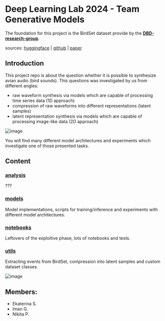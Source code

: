 # Deep Learning Lab 2024 - Team Generative Models 
The foundation for this project is the BirdSet dataset provide by the [**DBD-research-group**](github.com/DBD-research-group).

sources:
[huggingface](https://huggingface.co/datasets/DBD-research-group/BirdSet) | 
[github](https://github.com/DBD-research-group/BirdSet) | 
[paper](https://arxiv.org/abs/2403.10380)

## Introduction
This project repo is about the question whether it is possible to synthesize avian audio (bird sounds). This questions was investigated by us from different angles:
- raw waveform synthesis via models which are capable of processing time series data (1D approach)
- compression of raw waveforms into different representations (latent samples)
- latent representation synthesis via models which are capable of processing image-like data (2D approach)

![image](https://github.com/user-attachments/assets/6ce57ac7-b70f-4d1f-bb48-0ac2d5ad986f)


You will find many different model architectures and experiments which investigate one of those presented tasks.

## Content
### [analysis](analysis/readme)
???
### [models](models/README.md)
Model implementations, scripts for training/inference and experiments with different model architectures.
### [notebooks](notebooks/README.md)
Leftovers of the exploitive phase, lots of notebooks and tests.
### [utils](utils/README.md)
Extracting events from BirdSet, compression into latent samples and custom dataset classes.

![image](https://github.com/user-attachments/assets/07e70605-da8e-4a7b-9789-05bda16fc2c7)


## Members:
- Ekaterina S.
- Iman G.
- Nikita P.
